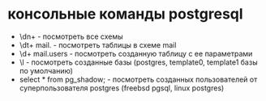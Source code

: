 # консольные команды postgresql

* \dn+ 												- посмотреть все схемы
* \dt+ mail. 											- посмотреть таблицы в схеме mail
* \d+ mail.users										- посмотреть созданную таблицу с ее параметрами
* \l 													- посмотреть созданные базы (postgres, template0, template1 базы по умолчанию)
* select * from pg_shadow;							- посмотреть созданных пользователей от суперпользователя postgres (freebsd pgsql, linux postgres)